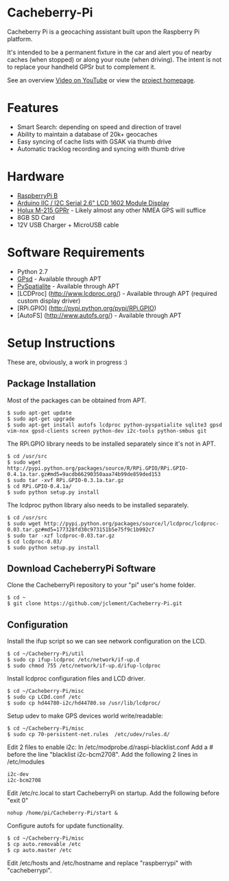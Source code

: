 Cacheberry-Pi
=============

Cacheberry Pi is a geocaching assistant built upon the Raspberry Pi platform.

It's intended to be a permanent fixture in the car and alert you of nearby caches (when stopped) or along your route (when driving).  The intent is not to replace your handheld GPSr but to complement it. 

See an overview [Video on YouTube](http://youtu.be/bwD6K2EeeV8) or view the [project homepage](http://jclement.ca/cacheberry-pi/).
# Features #
* Smart Search: depending on speed and direction of travel
* Ability to maintain a database of 20k+ geocaches
* Easy syncing of cache lists with GSAK via thumb drive
* Automatic tracklog recording and syncing with thumb drive

# Hardware #
* [RaspberryPi B](http://canada.newark.com/raspberry-pi/raspbrry-pcba/raspberry-pi-model-b-board-only/dp/83T1943)
* [Arduino IIC / I2C Serial 2.6" LCD 1602 Module Display](http://dx.com/p/arduino-iic-i2c-twi-spi-serial-lcd-1602-module-electronic-building-block-136922?item=4)
* [Holux M-215 GPRr](http://dx.com/p/genuine-holux-usb-gps-receiver-black-106778?item=8) - Likely almost any other NMEA GPS will suffice
* 8GB SD Card
* 12V USB Charger + MicroUSB cable

# Software Requirements #
* Python 2.7
* [GPsd](http://www.catb.org/gpsd/) - Available through APT
* [PySpatialite](http://code.google.com/p/pyspatialite/) - Available through APT
* [LCDProc] (http://www.lcdproc.org/) - Available through APT (required custom display driver)                                                      
* [RPi.GPIO] (http://pypi.python.org/pypi/RPi.GPIO) 
* [AutoFS] (http://www.autofs.org/) - Available through APT
                                     
# Setup Instructions #

These are, obviously, a work in progress :)

## Package Installation ##

Most of the packages can be obtained from APT.

~~~
$ sudo apt-get update
$ sudo apt-get upgrade
$ sudo apt-get install autofs lcdproc python-pyspatialite sqlite3 gpsd vim-nox gpsd-clients screen python-dev i2c-tools python-smbus git
~~~

The RPi.GPIO library needs to be installed separately since it's not in APT.

~~~
$ cd /usr/src
$ sudo wget http://pypi.python.org/packages/source/R/RPi.GPIO/RPi.GPIO-0.4.1a.tar.gz#md5=9acdb66290350aaa74b99de859ded153
$ sudo tar -xvf RPi.GPIO-0.3.1a.tar.gz
$ cd RPi.GPIO-0.4.1a/
$ sudo python setup.py install
~~~

The lcdproc python library also needs to be installed separately.

~~~
$ cd /usr/src
$ sudo wget http://pypi.python.org/packages/source/l/lcdproc/lcdproc-0.03.tar.gz#md5=177328fd30c973151b5e75f9c1b992c7
$ sudo tar -xzf lcdproc-0.03.tar.gz
$ cd lcdproc-0.03/
$ sudo python setup.py install
~~~

## Download CacheberryPi Software ##

Clone the CacheberryPi repository to your "pi" user's home folder.

~~~
$ cd ~
$ git clone https://github.com/jclement/Cacheberry-Pi.git
~~~

## Configuration ##

Install the ifup script so we can see network configuration on the LCD.

~~~
$ cd ~/Cacheberry-Pi/util
$ sudo cp ifup-lcdproc /etc/network/if-up.d
$ sudo chmod 755 /etc/network/if-up.d/ifup-lcdproc
~~~

Install lcdproc configuration files and LCD driver.

~~~
$ cd ~/Cacheberry-Pi/misc
$ sudo cp LCDd.conf /etc
$ sudo cp hd44780-i2c/hd44780.so /usr/lib/lcdproc/
~~~

Setup udev to make GPS devices world write/readable:

~~~
$ cd ~/Cacheberry-Pi/misc
$ sudo cp 70-persistent-net.rules  /etc/udev/rules.d/
~~~

Edit 2 files to enable i2c: 
In /etc/modprobe.d/raspi-blacklist.conf Add a # before the line "blacklist i2c-bcm2708".
Add the following 2 lines in /etc/modules
~~~
i2c-dev
i2c-bcm2708
~~~


Edit /etc/rc.local to start CacheberryPi on startup.  Add the following before "exit 0"

~~~
nohup /home/pi/Cacheberry-Pi/start &
~~~

Configure autofs for update functionality.

~~~
$ cd ~/Cacheberry-Pi/misc
$ cp auto.removable /etc
$ cp auto.master /etc
~~~

Edit /etc/hosts and /etc/hostname and replace "raspberrypi" with "cacheberrypi".


